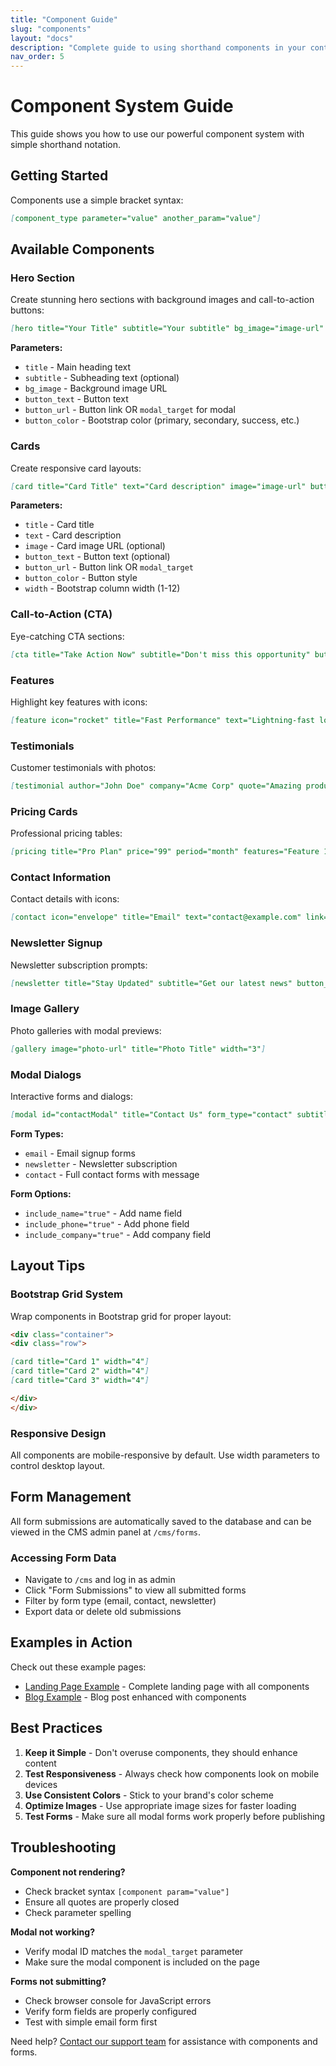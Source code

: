 ```yaml
---
title: "Component Guide"
slug: "components"
layout: "docs"
description: "Complete guide to using shorthand components in your content"
nav_order: 5
---
```


# Component System Guide

This guide shows you how to use our powerful component system with simple shorthand notation.

## Getting Started

Components use a simple bracket syntax:
```markdown
[component_type parameter="value" another_param="value"]
```

## Available Components

### Hero Section
Create stunning hero sections with background images and call-to-action buttons:

```markdown
[hero title="Your Title" subtitle="Your subtitle" bg_image="image-url" button_text="Click Me" button_url="link" button_color="primary"]
```

**Parameters:**
- `title` - Main heading text
- `subtitle` - Subheading text (optional)
- `bg_image` - Background image URL
- `button_text` - Button text
- `button_url` - Button link OR `modal_target` for modal
- `button_color` - Bootstrap color (primary, secondary, success, etc.)

### Cards
Create responsive card layouts:

```markdown
[card title="Card Title" text="Card description" image="image-url" button_text="Action" button_url="link" width="4"]
```

**Parameters:**
- `title` - Card title
- `text` - Card description
- `image` - Card image URL (optional)
- `button_text` - Button text (optional)
- `button_url` - Button link OR `modal_target`
- `button_color` - Button style
- `width` - Bootstrap column width (1-12)

### Call-to-Action (CTA)
Eye-catching CTA sections:

```markdown
[cta title="Take Action Now" subtitle="Don't miss this opportunity" button_text="Get Started" modal_target="signupModal" bg_color="primary"]
```

### Features
Highlight key features with icons:

```markdown
[feature icon="rocket" title="Fast Performance" text="Lightning-fast loading times" icon_color="primary" width="4"]
```

### Testimonials
Customer testimonials with photos:

```markdown
[testimonial author="John Doe" company="Acme Corp" quote="Amazing product!" image="author-photo-url" width="6"]
```

### Pricing Cards
Professional pricing tables:

```markdown
[pricing title="Pro Plan" price="99" period="month" features="Feature 1,Feature 2,Feature 3" button_text="Choose Plan" featured="true"]
```

### Contact Information
Contact details with icons:

```markdown
[contact icon="envelope" title="Email" text="contact@example.com" link="mailto:contact@example.com" button_text="Send Email"]
```

### Newsletter Signup
Newsletter subscription prompts:

```markdown
[newsletter title="Stay Updated" subtitle="Get our latest news" button_text="Subscribe" modal_target="newsletterModal"]
```

### Image Gallery
Photo galleries with modal previews:

```markdown
[gallery image="photo-url" title="Photo Title" width="3"]
```

### Modal Dialogs
Interactive forms and dialogs:

```markdown
[modal id="contactModal" title="Contact Us" form_type="contact" subtitle="Get in touch" include_phone="true" button_text="Send"]
```

**Form Types:**
- `email` - Email signup forms
- `newsletter` - Newsletter subscription
- `contact` - Full contact forms with message

**Form Options:**
- `include_name="true"` - Add name field
- `include_phone="true"` - Add phone field
- `include_company="true"` - Add company field

## Layout Tips

### Bootstrap Grid System
Wrap components in Bootstrap grid for proper layout:

```markdown
<div class="container">
<div class="row">

[card title="Card 1" width="4"]
[card title="Card 2" width="4"]
[card title="Card 3" width="4"]

</div>
</div>
```

### Responsive Design
All components are mobile-responsive by default. Use width parameters to control desktop layout.

## Form Management

All form submissions are automatically saved to the database and can be viewed in the CMS admin panel at `/cms/forms`.

### Accessing Form Data
- Navigate to `/cms` and log in as admin
- Click "Form Submissions" to view all submitted forms
- Filter by form type (email, contact, newsletter)
- Export data or delete old submissions

## Examples in Action

Check out these example pages:
- [Landing Page Example](/landing-example) - Complete landing page with all components
- [Blog Example](/blog-example) - Blog post enhanced with components

## Best Practices

1. **Keep it Simple** - Don't overuse components, they should enhance content
2. **Test Responsiveness** - Always check how components look on mobile devices
3. **Use Consistent Colors** - Stick to your brand's color scheme
4. **Optimize Images** - Use appropriate image sizes for faster loading
5. **Test Forms** - Make sure all modal forms work properly before publishing

## Troubleshooting

**Component not rendering?**
- Check bracket syntax `[component param="value"]`
- Ensure all quotes are properly closed
- Check parameter spelling

**Modal not working?**
- Verify modal ID matches the `modal_target` parameter
- Make sure the modal component is included on the page

**Forms not submitting?**
- Check browser console for JavaScript errors
- Verify form fields are properly configured
- Test with simple email form first

Need help? [Contact our support team](/contact) for assistance with components and forms.